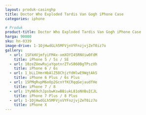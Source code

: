 ```yaml
---
layout: produk-casinghp
title: Doctor Who Exploded Tardis Van Gogh iPhone Case
categories: iphone

# Produk
product-title: Doctor Who Exploded Tardis Van Gogh iPhone Case
harga: 90000
sku: hn-0339
image-drive: 1-1OjHwdGLh5MFVjnVYFnzjvjZeT0iz7o
gallery:
  - url: 1SFkHVjmfyiFM4x-xmXOYI45RNViw0FdM
    title: iPhone 5 / 5s / SE
  - url: 10zeZUewRujaYgotnrZTvS860BgTPszXh
    title: iPhone 6 / 6s
  - url: 1_bLLIHmrHbAlZ58ChjzYdHlwE9WgtAkS
    title: iPhone 6 Plus / 6s Plus
  - url: 15PMqRvpM6oOp2GcnYfKCRqqGejaudfHe
    title: iPhone 7 / 8
  - url: 1YyN69chJpsbwKswBBiukL81oNVBuICJL
    title: iPhone 7 Plus / 8 Plus
  - url: 1-1OjHwdGLh5MFVjnVYFnzjvjZeT0iz7o
    title: iPhone X
---
```

